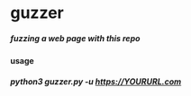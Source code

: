 # guzzer
##### fuzzing a web page with this repo

**usage**
##### python3 guzzer.py -u https://YOURURL.com
